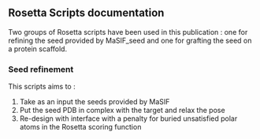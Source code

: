 ## Rosetta Scripts documentation
Two groups of Rosetta scripts have been used in this publication : one for refining the seed provided by MaSIF_seed and one for grafting the seed on a protein scaffold.
### Seed refinement
This scripts aims to :
1) Take as an input the seeds provided by MaSIF
2) Put the seed PDB in complex with the target and relax the pose 
3) Re-design with interface with a penalty for buried unsatisfied polar atoms in the Rosetta scoring function
